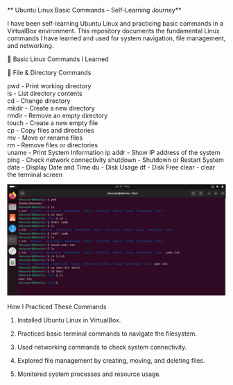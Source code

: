 ** Ubuntu Linux Basic Commands – Self-Learning Journey**

I have been self-learning Ubuntu Linux and practicing basic commands in a VirtualBox environment. This repository documents the fundamental Linux commands I have learned and used for system navigation, file management, and networking.

📌 Basic Linux Commands I Learned

📂 File & Directory Commands

pwd        - Print working directory  
ls         - List directory contents  
cd         - Change directory  
mkdir      - Create a new directory  
rmdir      - Remove an empty directory  
touch      - Create a new empty file  
cp         - Copy files and directories  
mv         - Move or rename files  
rm         - Remove files or directories  
uname      - Print System Information
ip addr    - Show IP address of the system  
ping       - Check network connectivity 
shutdown   - Shutdown or Restart System
date       - Display Date and Time
du         - Disk Usage
df         - Disk Free
clear      - clear the terminal screen

![image alt](https://github.com/YashJadhav9/Ubuntu-Linux-Basic-Commands/blob/7e279839090023484f8f1d898745b41e1a08c394/Screenshot%202025-01-31%20201248.png)

How I Practiced These Commands
1. Installed Ubuntu Linux in VirtualBox.

2. Practiced basic terminal commands to navigate the filesystem.
   
3. Used networking commands to check system connectivity.

4. Explored file management by creating, moving, and deleting files.
   
5. Monitored system processes and resource usage.
